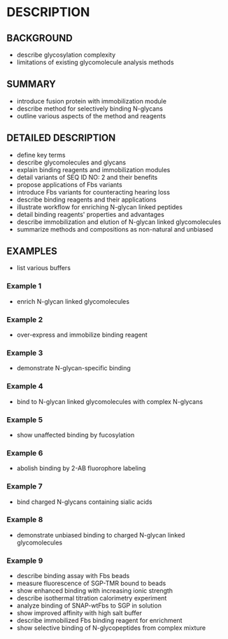 # DESCRIPTION

## BACKGROUND

- describe glycosylation complexity
- limitations of existing glycomolecule analysis methods

## SUMMARY

- introduce fusion protein with immobilization module
- describe method for selectively binding N-glycans
- outline various aspects of the method and reagents

## DETAILED DESCRIPTION

- define key terms
- describe glycomolecules and glycans
- explain binding reagents and immobilization modules
- detail variants of SEQ ID NO: 2 and their benefits
- propose applications of Fbs variants
- introduce Fbs variants for counteracting hearing loss
- describe binding reagents and their applications
- illustrate workflow for enriching N-glycan linked peptides
- detail binding reagents' properties and advantages
- describe immobilization and elution of N-glycan linked glycomolecules
- summarize methods and compositions as non-natural and unbiased

## EXAMPLES

- list various buffers

### Example 1

- enrich N-glycan linked glycomolecules

### Example 2

- over-express and immobilize binding reagent

### Example 3

- demonstrate N-glycan-specific binding

### Example 4

- bind to N-glycan linked glycomolecules with complex N-glycans

### Example 5

- show unaffected binding by fucosylation

### Example 6

- abolish binding by 2-AB fluorophore labeling

### Example 7

- bind charged N-glycans containing sialic acids

### Example 8

- demonstrate unbiased binding to charged N-glycan linked glycomolecules

### Example 9

- describe binding assay with Fbs beads
- measure fluorescence of SGP-TMR bound to beads
- show enhanced binding with increasing ionic strength
- describe isothermal titration calorimetry experiment
- analyze binding of SNAP-wtFbs to SGP in solution
- show improved affinity with high salt buffer
- describe immobilized Fbs binding reagent for enrichment
- show selective binding of N-glycopeptides from complex mixture

